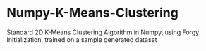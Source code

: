 # Numpy-K-Means-Clustering

Standard 2D K-Means Clustering Algorithm in Numpy, using Forgy Initialization, trained on a sample generated dataset
